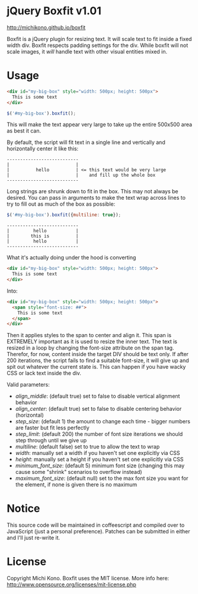 jQuery Boxfit v1.01
======

http://michikono.github.io/boxfit

Boxfit is a jQuery plugin for resizing text. It will scale text to fit inside a fixed width div. Boxfit respects padding settings for the div. While boxfit will not scale images, it *will* handle text with other visual entities mixed in.

Usage
=====

```html
<div id="my-big-box" style="width: 500px; height: 500px">
  This is some text
</div>
```

```javascript
$('#my-big-box').boxfit();
```

This will make the text appear very large to take up the entire 500x500 area as best it can.

By default, the script will fit text in a single line and vertically and horizontally center it like this:

```
---------------------------
|                         |
|          hello          | <= this text would be very large
|                         |    and fill up the whole box
---------------------------
```

Long strings are shrunk down to fit in the box. This may not always be desired. You can pass in arguments to make the text wrap across lines to try to fill out as much of the box as possible:

```javascript
$('#my-big-box').boxfit({multiline: true});
```

```
---------------------------
|         hello           |
|        this is          |
|         hello           |
---------------------------
```

What it's actually doing under the hood is converting 

```html
<div id="my-big-box" style="width: 500px; height: 500px">
  This is some text
</div>
```

Into:

```html
<div id="my-big-box" style="width: 500px; height: 500px">
  <span style="font-size: ##">
    This is some text
  </span>
</div>
```

Then it applies styles to the span to center and align it. This span is EXTREMELY important as it is used to resize the inner text. The text is resized in a loop by changing the font-size attribute on the span tag. Therefor, for now, content inside the target DIV should be text only. If after 200 iterations, the script fails to find a suitable font-size, it will give up and spit out whatever the current state is. This can happen if you have wacky CSS or lack text inside the div.

Valid parameters:

- *align_middle*: (default true) set to false to disable vertical alignment behavior
- *align_center*: (default true) set to false to disable centering behavior (horizontal)
- *step_size*: (default 1) the amount to change each time - bigger numbers are faster but fit less perfectly
- *step_limit*: (default 200) the number of font size iterations we should step through until we give up
- *multiline*: (default false) set to true to allow the text to wrap
- *width*: manually set a width if you haven't set one explicitly via CSS
- *height*: manually set a height if you haven't set one explicitly via CSS
- *minimum_font_size*: (default 5) minimum font size (changing this may cause some "shrink" scenarios to overflow instead)
- *maximum_font_size*: (default null) set to the max font size you want for the element, if none is given there is no maximum

Notice
======
This source code will be maintained in coffeescript and compiled over to JavaScript (just a personal preference). Patches can be submitted in either and I'll just re-write it.


License
=======
Copyright Michi Kono. Boxfit uses the MIT license. More info here: http://www.opensource.org/licenses/mit-license.php

